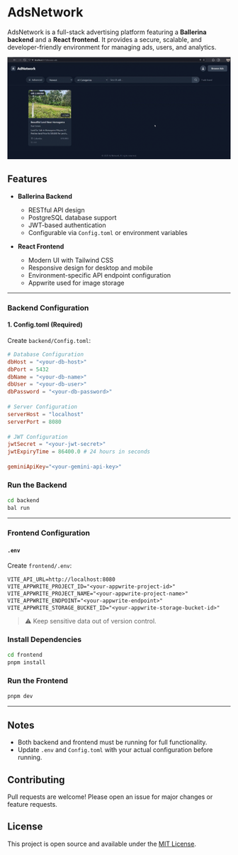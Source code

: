 # AdsNetwork

AdsNetwork is a full-stack advertising platform featuring a **Ballerina backend** and a **React frontend**.
It provides a secure, scalable, and developer-friendly environment for managing ads, users, and analytics.

<img src="./screenshot/ss.png" width="600" alt="Website"/>

## Features

* **Ballerina Backend**

  * RESTful API design
  * PostgreSQL database support
  * JWT-based authentication
  * Configurable via `Config.toml` or environment variables

* **React Frontend**

  * Modern UI with Tailwind CSS
  * Responsive design for desktop and mobile
  * Environment-specific API endpoint configuration
  * Appwrite used for image storage

---

### **Backend Configuration**

#### 1. Config.toml (Required)

Create `backend/Config.toml`:

```toml
# Database Configuration
dbHost = "<your-db-host>"
dbPort = 5432
dbName = "<your-db-name>"
dbUser = "<your-db-user>"
dbPassword = "<your-db-password>"

# Server Configuration
serverHost = "localhost"
serverPort = 8080

# JWT Configuration
jwtSecret = "<your-jwt-secret>"
jwtExpiryTime = 86400.0 # 24 hours in seconds

geminiApiKey="<your-gemini-api-key>"
```

### **Run the Backend**

```sh
cd backend
bal run
```

---

### **Frontend Configuration**

#### `.env`


Create `frontend/.env`:

```env
VITE_API_URL=http://localhost:8080
VITE_APPWRITE_PROJECT_ID="<your-appwrite-project-id>"
VITE_APPWRITE_PROJECT_NAME="<your-appwrite-project-name>"
VITE_APPWRITE_ENDPOINT="<your-appwrite-endpoint>"
VITE_APPWRITE_STORAGE_BUCKET_ID="<your-appwrite-storage-bucket-id>"
```

> ⚠ Keep sensitive data out of version control.

### **Install Dependencies**

```sh
cd frontend
pnpm install
```

### **Run the Frontend**

```sh
pnpm dev
```

---

## Notes

* Both backend and frontend must be running for full functionality.
* Update `.env` and `Config.toml` with your actual configuration before running.


## Contributing

Pull requests are welcome!
Please open an issue for major changes or feature requests.


## License

This project is open source and available under the [MIT License](LICENSE).
